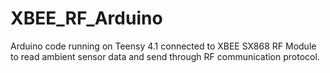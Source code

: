 # XBEE_RF_Arduino
Arduino code running on Teensy 4.1 connected to XBEE SX868 RF Module to read ambient sensor data and send through RF communication protocol.
